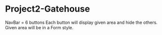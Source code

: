 # Project2-Gatehouse

NavBar = 6 buttons
Each button will display given area and hide the others.
Given area will be in a Form style.

